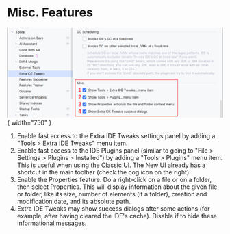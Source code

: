 <show-structure for="chapter,procedure,tab,def"/>

# Misc. Features

![](../../images/extra-ide-tweaks/extra-ide-tweaks-misc-cfg.png){ width="750" }

1. Enable fast access to the Extra IDE Tweaks settings panel by adding a "Tools > Extra IDE Tweaks" menu item.
2. Enable fast access to the IDE Plugins panel (similar to going to "File > Settings > Plugins > Installed") by adding a "Tools > Plugins" menu item. This is useful when using the [Classic UI](https://plugins.jetbrains.com/plugin/24468-classic-ui). The New UI already has a shortcut in the main toolbar (check the cog icon on the right).  
3. Enable the Properties feature. Do a right-click on a file or on a folder, then select Properties. This will display information about the given file or folder, like its size, number of elements (if a folder), creation and modification date, and its absolute path.
4. Extra IDE Tweaks may show success dialogs after some actions (for example, after having cleared the IDE's cache). Disable if to hide these informational messages.
